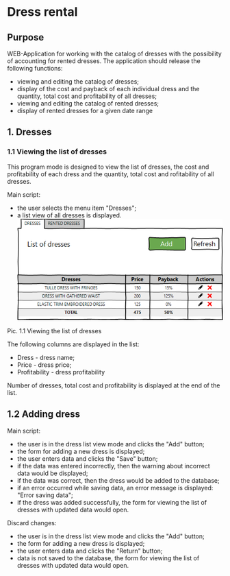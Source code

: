 # Dress rental
## Purpose

  WEB-Application for working with the catalog of dresses with the possibility of accounting for rented dresses.
  The application should release the following functions:
  * viewing and editing the catalog of dresses;
  * display of the cost and payback of each individual dress and the quantity, total cost and profitability of all dresses;
  * viewing and editing the catalog of rented dresses;
  * display of rented dresses for a given date range
  
## 1. Dresses
### 1.1 Viewing the list of dresses
  This program mode is designed to view the list of dresses, the cost and profitability of each dress and the quantity, total cost and rofitability of all dresses.
  
  
  Main script:
  * the user selects the menu item "Dresses";
  * a list view of all dresses is displayed.
![Image alt](https://github.com/carpeat/Test/raw/master/documentation/dresses.png)

Pic. 1.1 Viewing the list of dresses

The following columns are displayed in the list:
* Dress - dress name;
* Price - dress price;
* Profitability - dress profitability

Number of dresses, total cost and profitability is displayed at the end of the list.

## 1.2 Adding dress
  
  Main script:
  * the user is in the dress list view mode and clicks the "Add" button;
  * the form for adding a new dress is displayed;
  * the user enters data and clicks the "Save" button;
  * if the data was entered incorrectly, then the warning about incorrect data would be displayed;
  * if the data was correct, then the dress would be added to the database;
  * if an error occurred while saving data, an error message is displayed: "Error saving data";
  * if the dress was added successfully, the form for viewing the list of dresses with updated data would open. 
  
  Discard changes:
  * the user is in the dress list view mode and clicks the "Add" button;
  * the form for adding a new dress is displayed;
  * the user enters data and clicks the "Return" button;
  * data is not saved to the database, the form for viewing the list of dresses with updated data would open. 
  
